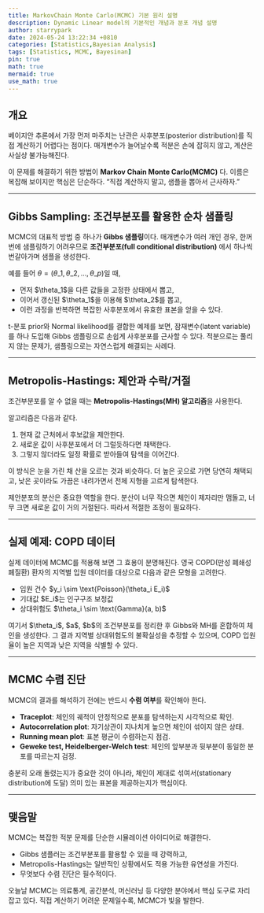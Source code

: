 ```yaml
---
title: MarkovChain Monte Carlo(MCMC) 기본 원리 설명
description: Dynamic Linear model의 기본적인 개념과 분포 개념 설명
author: starrypark
date: 2024-05-24 13:22:34 +0810
categories: [Statistics,Bayesian Analysis]
tags: [Statistics, MCMC, Bayesinan]
pin: true
math: true
mermaid: true
use_math: true
---
```


## 개요

베이지안 추론에서 가장 먼저 마주치는 난관은 사후분포(posterior distribution)를 직접 계산하기 어렵다는 점이다. 매개변수가 늘어날수록 적분은 손에 잡히지 않고, 계산은 사실상 불가능해진다.

이 문제를 해결하기 위한 방법이 **Markov Chain Monte Carlo(MCMC)** 다. 이름은 복잡해 보이지만 핵심은 단순하다. “직접 계산하지 말고, 샘플을 뽑아서 근사하자.”

---

## Gibbs Sampling: 조건부분포를 활용한 순차 샘플링

MCMC의 대표적 방법 중 하나가 **Gibbs 샘플링**이다. 매개변수가 여러 개인 경우, 한꺼번에 샘플링하기 어려우므로 **조건부분포(full conditional distribution)** 에서 하나씩 번갈아가며 샘플을 생성한다.

예를 들어 $\theta = (\theta\_1, \theta\_2, \dots, \theta\_p)$일 때,

* 먼저 \$\theta\_1\$을 다른 값들을 고정한 상태에서 뽑고,
* 이어서 갱신된 \$\theta\_1\$을 이용해 \$\theta\_2\$를 뽑고,
* 이런 과정을 반복하면 복잡한 사후분포에서 유효한 표본을 얻을 수 있다.

t-분포 prior와 Normal likelihood를 결합한 예제를 보면, 잠재변수(latent variable)를 하나 도입해 Gibbs 샘플링으로 손쉽게 사후분포를 근사할 수 있다. 적분으로는 풀리지 않는 문제가, 샘플링으로는 자연스럽게 해결되는 사례다.

---

## Metropolis-Hastings: 제안과 수락/거절

조건부분포를 알 수 없을 때는 **Metropolis-Hastings(MH) 알고리즘**을 사용한다.

알고리즘은 다음과 같다.

1. 현재 값 근처에서 후보값을 제안한다.
2. 새로운 값이 사후분포에서 더 그럴듯하다면 채택한다.
3. 그렇지 않더라도 일정 확률로 받아들여 탐색을 이어간다.

이 방식은 눈을 가린 채 산을 오르는 것과 비슷하다. 더 높은 곳으로 가면 당연히 채택되고, 낮은 곳이라도 가끔은 내려가면서 전체 지형을 고르게 탐색한다.

제안분포의 분산은 중요한 역할을 한다. 분산이 너무 작으면 체인이 제자리만 맴돌고, 너무 크면 새로운 값이 거의 거절된다. 따라서 적절한 조정이 필요하다.

---

## 실제 예제: COPD 데이터

실제 데이터에 MCMC를 적용해 보면 그 효용이 분명해진다. 영국 COPD(만성 폐쇄성 폐질환) 환자의 지역별 입원 데이터를 대상으로 다음과 같은 모형을 고려한다.

* 입원 건수 \$y\_i \sim \text{Poisson}(\theta\_i E\_i)\$
* 기대값 \$E\_i\$는 인구구조 보정값
* 상대위험도 \$\theta\_i \sim \text{Gamma}(a, b)\$

여기서 \$\theta\_i\$, \$a\$, \$b\$의 조건부분포를 정리한 후 Gibbs와 MH를 혼합하여 체인을 생성한다. 그 결과 지역별 상대위험도의 불확실성을 추정할 수 있으며, COPD 입원율이 높은 지역과 낮은 지역을 식별할 수 있다.

---

## MCMC 수렴 진단

MCMC의 결과를 해석하기 전에는 반드시 **수렴 여부**를 확인해야 한다.

* **Traceplot**: 체인의 궤적이 안정적으로 분포를 탐색하는지 시각적으로 확인.
* **Autocorrelation plot**: 자기상관이 지나치게 높으면 체인이 섞이지 않은 상태.
* **Running mean plot**: 표본 평균이 수렴하는지 점검.
* **Geweke test, Heidelberger-Welch test**: 체인의 앞부분과 뒷부분이 동일한 분포를 따르는지 검정.

충분히 오래 돌렸는지가 중요한 것이 아니라, 체인이 제대로 섞여서(stationary distribution에 도달) 의미 있는 표본을 제공하는지가 핵심이다.

---

## 맺음말

MCMC는 복잡한 적분 문제를 단순한 시뮬레이션 아이디어로 해결한다.

* Gibbs 샘플러는 조건부분포를 활용할 수 있을 때 강력하고,
* Metropolis-Hastings는 일반적인 상황에서도 적용 가능한 유연성을 가진다.
* 무엇보다 수렴 진단은 필수적이다.

오늘날 MCMC는 의료통계, 공간분석, 머신러닝 등 다양한 분야에서 핵심 도구로 자리 잡고 있다. 직접 계산하기 어려운 문제일수록, MCMC가 빛을 발한다.

